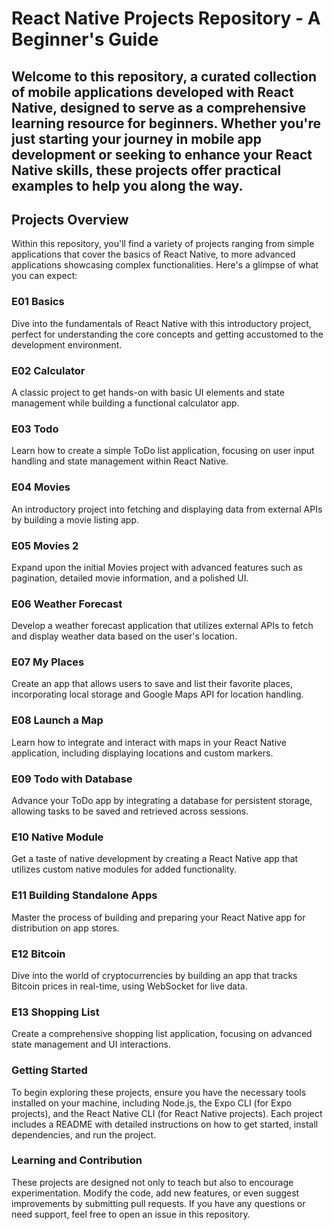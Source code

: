 # React Native Projects Repository - A Beginner's Guide

## Welcome to this repository, a curated collection of mobile applications developed with React Native, designed to serve as a comprehensive learning resource for beginners. Whether you're just starting your journey in mobile app development or seeking to enhance your React Native skills, these projects offer practical examples to help you along the way.

## Projects Overview
Within this repository, you'll find a variety of projects ranging from simple applications that cover the basics of React Native, to more advanced applications showcasing complex functionalities. Here's a glimpse of what you can expect:

### E01 Basics
Dive into the fundamentals of React Native with this introductory project, perfect for understanding the core concepts and getting accustomed to the development environment.

### E02 Calculator
A classic project to get hands-on with basic UI elements and state management while building a functional calculator app.

### E03 Todo
Learn how to create a simple ToDo list application, focusing on user input handling and state management within React Native.

### E04 Movies
An introductory project into fetching and displaying data from external APIs by building a movie listing app.

### E05 Movies 2
Expand upon the initial Movies project with advanced features such as pagination, detailed movie information, and a polished UI.

### E06 Weather Forecast
Develop a weather forecast application that utilizes external APIs to fetch and display weather data based on the user's location.

### E07 My Places
Create an app that allows users to save and list their favorite places, incorporating local storage and Google Maps API for location handling.

### E08 Launch a Map
Learn how to integrate and interact with maps in your React Native application, including displaying locations and custom markers.

### E09 Todo with Database
Advance your ToDo app by integrating a database for persistent storage, allowing tasks to be saved and retrieved across sessions.

### E10 Native Module
Get a taste of native development by creating a React Native app that utilizes custom native modules for added functionality.

### E11 Building Standalone Apps
Master the process of building and preparing your React Native app for distribution on app stores.

### E12 Bitcoin
Dive into the world of cryptocurrencies by building an app that tracks Bitcoin prices in real-time, using WebSocket for live data.

### E13 Shopping List
Create a comprehensive shopping list application, focusing on advanced state management and UI interactions.

### Getting Started
To begin exploring these projects, ensure you have the necessary tools installed on your machine, including Node.js, the Expo CLI (for Expo projects), and the React Native CLI (for React Native projects). Each project includes a README with detailed instructions on how to get started, install dependencies, and run the project.

### Learning and Contribution
These projects are designed not only to teach but also to encourage experimentation. Modify the code, add new features, or even suggest improvements by submitting pull requests. If you have any questions or need support, feel free to open an issue in this repository.


